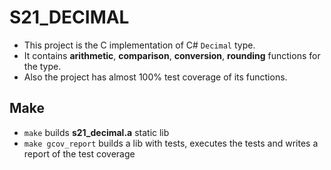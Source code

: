 # S21_DECIMAL
- This project is the C implementation of C# `Decimal` type.
- It contains __arithmetic__, __comparison__, __conversion__, __rounding__ functions for the type.
- Also the project has almost 100% test coverage of its functions.
## Make
- `make` builds __s21_decimal.a__ static lib
- `make gcov_report` builds a lib with tests, executes the tests and writes a report of the test coverage
